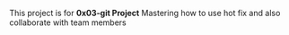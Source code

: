 This project is for **0x03-git Project**
Mastering how to use hot fix and also collaborate with team members
